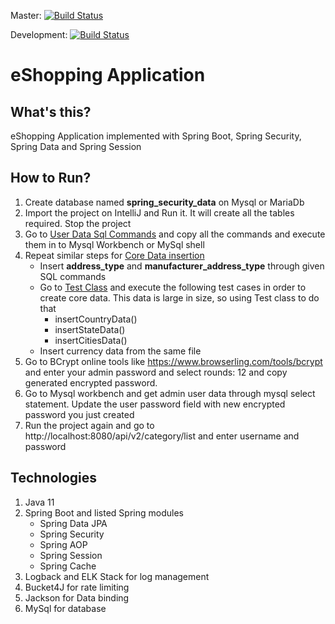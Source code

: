 Master: [![Build Status](https://travis-ci.com/pavankjadda/SpringSecurity-SpringData.svg?branch=master)](https://travis-ci.com/pavankjadda/SpringSecurity-SpringData)

Development: [![Build Status](https://travis-ci.com/pavankjadda/SpringSecurity-SpringData.svg?branch=development)](https://travis-ci.com/pavankjadda/SpringSecurity-SpringData)

# eShopping Application

## What's this?
eShopping Application implemented with Spring Boot, Spring Security, Spring Data and Spring Session

## How to Run?
1. Create database named **spring_security_data** on Mysql or MariaDb
2. Import the project on IntelliJ and Run it. It will create all the tables required. Stop the project
3. Go to [User Data Sql Commands](https://github.com/pavankjadda/SpringSecurity-SpringData/blob/master/src/main/resources/data/User%20Data%20SqlCommands.sql) and copy all the commands and execute them in to Mysql Workbench or MySql shell
4. Repeat similar steps for [Core Data insertion](https://github.com/pavankjadda/SpringSecurity-SpringData/blob/master/src/main/resources/data/Core%20Data%20SqlCommands.sql)
   * Insert **address_type** and **manufacturer_address_type** through given SQL commands
   * Go to [Test Class](https://github.com/pavankjadda/SpringSecurity-SpringData/blob/master/src/test/java/com/pj/springsecurity/insertdata/InsertDataTest.java) and execute the following test cases in order to create core data. This data is large in size, so using Test class to do that
      * insertCountryData()
      * insertStateData()
      * insertCitiesData()
   * Insert currency data from the same file   
5. Go to BCrypt online tools like https://www.browserling.com/tools/bcrypt and enter your admin password and select rounds: 12 and copy generated encrypted password. 
6. Go to Mysql workbench and get admin user data through mysql select statement. Update the user password field with new encrypted password you just created
7. Run the project again and go to http://localhost:8080/api/v2/category/list and enter username and password


## Technologies 
1. Java 11
2. Spring Boot and listed Spring modules 
    - Spring Data JPA
    - Spring Security 
    - Spring AOP
    - Spring Session
    - Spring Cache
3. Logback and ELK Stack for log management
4. Bucket4J for rate limiting
5. Jackson for Data binding
6. MySql for database
